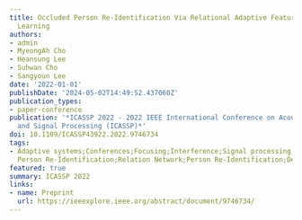 ```yaml
---
title: Occluded Person Re-Identification Via Relational Adaptive Feature Correction
  Learning
authors:
- admin
- MyeongAh Cho
- Heansung Lee
- Suhwan Cho
- Sangyoun Lee
date: '2022-01-01'
publishDate: '2024-05-02T14:49:52.437060Z'
publication_types:
- paper-conference
publication: '*ICASSP 2022 - 2022 IEEE International Conference on Acoustics, Speech
  and Signal Processing (ICASSP)*'
doi: 10.1109/ICASSP43922.2022.9746734
tags:
- Adaptive systems;Conferences;Focusing;Interference;Signal processing;Benchmark testing;Cameras;Occluded
  Person Re-Identification;Relation Network;Person Re-Identification;Deep Learning
featured: true
summary: ICASSP 2022
links: 
- name: Preprint
  url: https://ieeexplore.ieee.org/abstract/document/9746734/
---
```

